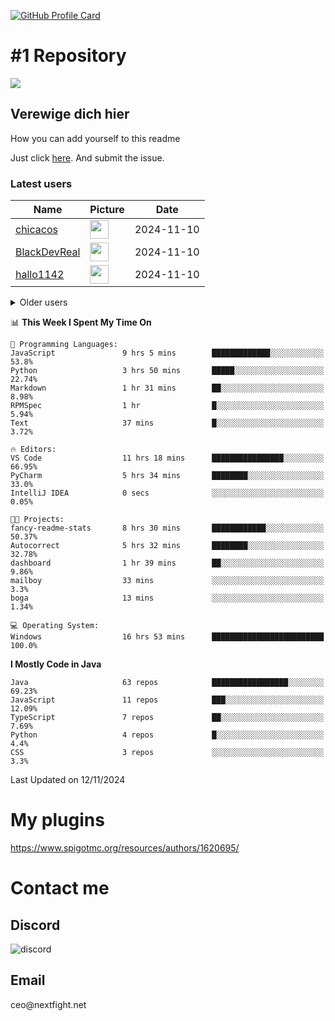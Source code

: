 [![GitHub Profile Card](https://fancy-readme-stats.vercel.app/api?username=max1mde&show_icons=true&theme=forest&email=Made%20by%20MaximDe%20·%20Click%20me%20to%20add%20this%20card%20to%20your%20readme%20as%20well%20😎&description=Здрасти%20малък%20шпасти&include_all_commits=true&update=2)](https://github.com/max1mde/fancy-readme-stats)

# #1 Repository

<div align="left">
<a href="https://github.com/max1mde/FancyPhysics"><img align="center" src="https://fancy-readme-stats.vercel.app/api/pin/?username=max1mde&repo=FancyPhysics&theme=beach&show_icons=true&hide_border=true&update=5&dark_bg=3" /></a>

<!---  
<a href="https://github.com/max1mde/ChatBubblesAPI"><img align="center" src="https://fancy-readme-stats.vercel.app/api/pin/?username=max1mde&repo=ChatBubblesAPI&theme=beach&show_icons=true&hide_border=true&update=4" /></a>
<br>
<a href="https://github.com/max1mde/HologramAPI"><img align="center" src="https://fancy-readme-stats.vercel.app/api/pin/?username=max1mde&repo=HologramAPI&theme=beach&show_icons=true&hide_border=true&update=4&" /></a>
<a href="https://github.com/max1mde/FIX"><img align="center" src="https://fancy-readme-stats.vercel.app/api/pin/?username=max1mde&repo=FIX&theme=beach&show_icons=true&hide_border=true&update=4" /></a>
<br>
<br>
-->

## Verewige dich hier 
How you can add yourself to this readme

Just click [here](https://github.com/max1mde/max1mde/issues/new?title=Submit%20yourself&body=Just%20press%20%27Submit%20new%20issue%27.%20You%20don%27t%20need%20to%20do%20anything%20else.%27%0AWhen%20this%20issue%20is%20closed%20by%20the%20bot,%20the%20README%20will%20be%20updated.).
And submit the issue.

### Latest users
<!--START_SECTION:users-->
| Name | Picture | Date |
| ---- | ---------------- | ---- |
| [chicacos](https://github.com/chicacos) | <img src="https://avatars.githubusercontent.com/chicacos" width="30" height="30" /> | 2024-11-10 |
| [BlackDevReal](https://github.com/BlackDevReal) | <img src="https://avatars.githubusercontent.com/BlackDevReal" width="30" height="30" /> | 2024-11-10 |
| [hallo1142](https://github.com/hallo1142) | <img src="https://avatars.githubusercontent.com/hallo1142" width="30" height="30" /> | 2024-11-10 |

<!--END_SECTION:users-->

<details>
<summary>Older users</summary>
  
<!--START_SECTION:old_users-->
| Name | Picture | Date |
| ---- | ---------------- | ---- |
| [max1mde](https://github.com/max1mde) | <img src="https://avatars.githubusercontent.com/max1mde" width="30" height="30" /> | 2024-11-10 |
| [Gebuildet](https://github.com/Gebuildet) | <img src="https://avatars.githubusercontent.com/Gebuildet" width="30" height="30" /> | 2024-11-10 |

<!--END_SECTION:old_users-->

</details>

<!--START_SECTION:waka-->
📊 **This Week I Spent My Time On** 

```text
💬 Programming Languages: 
JavaScript               9 hrs 5 mins        █████████████░░░░░░░░░░░░   53.8% 
Python                   3 hrs 50 mins       █████░░░░░░░░░░░░░░░░░░░░   22.74% 
Markdown                 1 hr 31 mins        ██░░░░░░░░░░░░░░░░░░░░░░░   8.98% 
RPMSpec                  1 hr                █░░░░░░░░░░░░░░░░░░░░░░░░   5.94% 
Text                     37 mins             █░░░░░░░░░░░░░░░░░░░░░░░░   3.72%

🔥 Editors: 
VS Code                  11 hrs 18 mins      ████████████████░░░░░░░░░   66.95% 
PyCharm                  5 hrs 34 mins       ████████░░░░░░░░░░░░░░░░░   33.0% 
IntelliJ IDEA            0 secs              ░░░░░░░░░░░░░░░░░░░░░░░░░   0.05%

🐱‍💻 Projects: 
fancy-readme-stats       8 hrs 30 mins       ████████████░░░░░░░░░░░░░   50.37% 
Autocorrect              5 hrs 32 mins       ████████░░░░░░░░░░░░░░░░░   32.78% 
dashboard                1 hr 39 mins        ██░░░░░░░░░░░░░░░░░░░░░░░   9.86% 
mailboy                  33 mins             ░░░░░░░░░░░░░░░░░░░░░░░░░   3.3% 
boga                     13 mins             ░░░░░░░░░░░░░░░░░░░░░░░░░   1.34%

💻 Operating System: 
Windows                  16 hrs 53 mins      █████████████████████████   100.0%

```

**I Mostly Code in Java** 

```text
Java                     63 repos            █████████████████░░░░░░░░   69.23% 
JavaScript               11 repos            ███░░░░░░░░░░░░░░░░░░░░░░   12.09% 
TypeScript               7 repos             ██░░░░░░░░░░░░░░░░░░░░░░░   7.69% 
Python                   4 repos             █░░░░░░░░░░░░░░░░░░░░░░░░   4.4% 
CSS                      3 repos             ░░░░░░░░░░░░░░░░░░░░░░░░░   3.3%

```



 Last Updated on 12/11/2024
<!--END_SECTION:waka-->

# My plugins
https://www.spigotmc.org/resources/authors/1620695/

<h1>Contact me</h1>

<h2>Discord</h2>  
<img src="https://lanyard.cnrad.dev/api/759334613335670805" alt="discord">

<h2>Email</h2>  
ceo@nextfight.net
